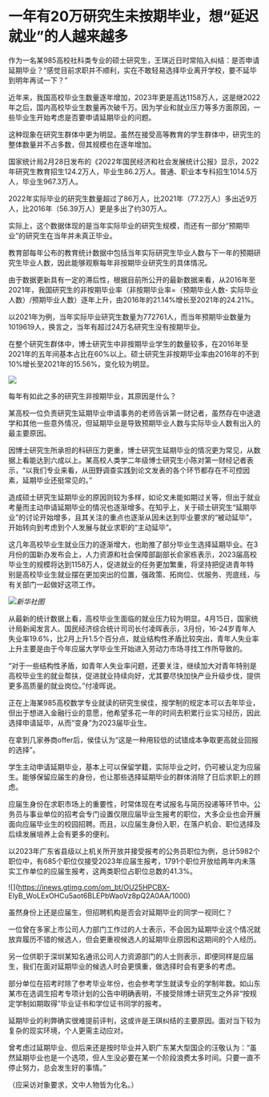 # 一年有20万研究生未按期毕业，想“延迟就业”的人越来越多

作为一名某985高校社科类专业的硕士研究生，王琪近日时常陷入纠结：是否申请延期毕业？“感觉目前求职并不顺利，实在不敢轻易选择毕业离开学校，要不延毕到明年再试一下？”

近年来，我国高校毕业生数量逐年增加，2023年更是高达1158万人，这是继2022年之后，国内高校毕业生数量再次破千万。因为学业和就业压力等多方面原因，一些毕业生开始考虑是否要申请延期毕业的问题。

这种现象在研究生群体中更为明显。虽然在接受高等教育的学生群体中，研究生的整体数量并不占多数，但其规模也在逐年增加。

国家统计局2月28日发布的《2022年国民经济和社会发展统计公报》显示，2022年研究生教育招生124.2万人，毕业生86.2万人。普通、职业本专科招生1014.5万人，毕业生967.3万人。

2022年实际毕业的研究生数量超过了86万人，比2021年（77.2万人）多出近9万人，比2016年（56.39万人）更是多出了约30万人。

实际上，这个数据体现的是当年实际毕业的研究生规模，而还有一部分“预期毕业”的研究生在当年并未真正毕业。

教育部每年公布的教育统计数据中包括当年实际研究生毕业人数与下一年的预期研究生毕业人数，因此能够观察每年非按期毕业研究生的具体情况。

由于数据更新具有一定的滞后性，根据目前所公开的最新数据来看，从2016年至2021年，我国研究生的非按期毕业率（非按期毕业率=（预期毕业人数-
实际毕业人数）/预期毕业人数）逐年上升，由2016年的21.14%增长至2021年的24.21%。

以2021年为例，当年实际毕业研究生数量为772761人，而当年预期毕业数量为1019619人，换言之，当年有超过24万名研究生没有按期毕业。

在整个研究生群体中，博士研究生中非按期毕业学生的数量较多，在2016年至2021年的五年间基本占比在60%以上。硕士研究生非按期毕业率由2016年的不到10%增长至2021年的15.56%，变化较为明显。

![](https://inews.gtimg.com/om_bt/OTTqkSHuRm2SkXptbyfnFOP3GgxLmxiKqeaLJ3trGTCZMAA/1000)

每年有如此之多的研究生非按期毕业，其原因是什么？

某高校一位负责研究生延期毕业申请事务的老师告诉第一财记者，虽然存在中途退学和其他一些意外情况，但延期毕业是导致预期毕业人数与实际毕业人数有出入的最主要原因。

因博士研究生所承担的科研压力更重，博士研究生延期毕业的情况更为常见，从数据上看能达到六成以上。某高校人类学二年级博士研究生小陈对第一财经记者表示，“以我们专业来看，从田野调查实践到论文发表的各个环节都存在不可控因素，延期毕业还挺常见的。”

造成硕士研究生延期毕业的原因则较为多样，如论文未能如期过关等，但出于就业考量而主动申请延期毕业的情况也逐渐增多。在知乎上，关于硕士研究生“延期毕业”的讨论开始增多，且其关注的重点也逐渐从因未达到毕业要求的“被动延毕”，开始转向到考虑到个人发展与就业求职的“主动延毕”。

这几年高校毕业生就业压力的逐渐增大，也助推了部分毕业生选择延期毕业。在3月份的国新办发布会上，人力资源和社会保障部副部长俞家栋表示，2023届高校毕业生的规模将达到1158万人，促进就业的任务更加繁重，将坚持把促进青年特别是高校毕业生就业摆在更加突出的位置，强政策、拓岗位、优服务、兜底线，与有关部门一起做好这项工作。

![](https://inews.gtimg.com/om_bt/Od5uRYHRweFnGNwTdfngXLY3xKDuZg5-aCuHYmNYzlJCkAA/1000)_新华社图_

从最新的统计数据上看，高校毕业生面临的就业压力较为明显。4月15日，国家统计局新闻发言人、国民经济综合统计司司长付凌晖表示，3月份，16-24岁青年人失业率19.6%，比2月上升1.5个百分点，就业结构性矛盾比较突出，青年人失业率上升主要是由于今年应届大学毕业生开始进入劳动力市场寻找工作所导致的。

“对于一些结构性矛盾，如青年人失业率问题，还要关注，继续加大对青年特别是高校毕业生的就业帮扶，促进就业持续向好，尤其要尽快加快产业升级步伐，提供更多高质量的就业岗位。”付凌晖说。

正在上海某985高校数学专业就读的研究生侯佳，按学制的规定本可以去年毕业，但出于想进入金融行业的意愿，他希望多花一年的时间去积累行业实习经历，因此选择申请延毕，从而“变身”为2023届毕业生。

在拿到几家券商offer后，侯佳认为“这是一种用较低的试错成本争取更高就业回报的选择”。

学生主动申请延期毕业，基本上可以保留学籍，实际毕业之时，仍可被认定为应届生。能够保留应届生的身份，也让那些选择延期毕业的群体消除了日后求职上的顾虑。

应届生身份在求职市场上的重要性，时常体现在考试报名与简历投递等环节中。公务员与事业单位的招考会专门设置仅限应届毕业生报考的职位，大多企业也会开展面向应届毕业生的校园招聘。而且，以应届生身份入职，在落户机会、职位选择及后续发展培养上会有更多的便利。

以2023年广东省县级以上机关所开放并接受报考的公务员职位为例，总计5982个职位中，有685个职位仅接受2023年应届生报考，1791个职位开放给两年内未落实工作单位的应届生报考，这两类职位占职位总数的41.3%。

![](https://inews.gtimg.com/om_bt/OU25HPCBX-
ElyB_WoLExOHCu5aot6BLEPbWaoVz8pQ2A0AA/1000)

虽然身份上还是应届生，但招聘机构是否会对延期毕业的同学一视同仁？

一位曾在多家上市公司人力部门工作过的人士表示，不会因为延期毕业这个情况就放弃履历不错的候选人，但会更重视候选人的延期毕业原因和这期间的个人经历。

另一位供职于深圳某知名通讯公司人力资源部门的人士则表示，即便同样是应届生，我们在面对延期毕业的候选人时会更慎重，做选择时会有更多的考虑。

部分单位在招考时除了参考毕业年份，也会参考学生就读专业的学制年数。如山东某市在选调生招考专项计划的公告中明确表明，不接受除博士研究生之外非“按规定学制如期取得”毕业证书和学位证书同学的报考。

延期毕业的利弊确实很难提前评判，这或许是王琪纠结的主要原因。面对当下较为复杂的现实环境，个人更需主动应对。

曾考虑过延期毕业、但后来还是按时毕业并入职广东某大型国企的汪敬认为：“虽然延期毕业也是一个选项，但人生没必要在某一个阶段浪费太多时间。只要一直不停止努力，总会发生好的事情。”

（应采访对象要求，文中人物皆为化名。）

